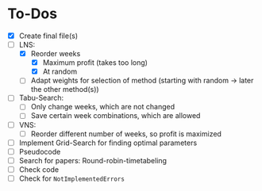 # To-Dos

- [x] Create final file(s)
- [ ] LNS:
  - [x] Reorder weeks
    - [x] Maximum profit (takes too long)
    - [x] At random
  - [ ] Adapt weights for selection of method (starting with random -> later the other method(s))
- [ ] Tabu-Search:
  - [ ] Only change weeks, which are not changed
  - [ ] Save certain week combinations, which are allowed
- [ ] VNS:
  - [ ] Reorder different number of weeks, so profit is maximized
- [ ] Implement Grid-Search for finding optimal parameters
- [ ] Pseudocode
- [ ] Search for papers: Round-robin-timetabeling
- [ ] Check code
- [ ] Check for `NotImplementedErrors`